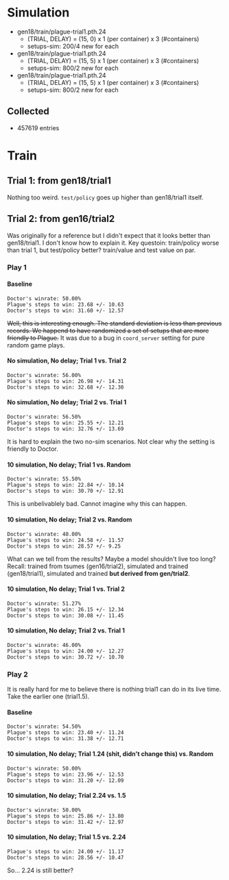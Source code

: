 
# Simulation

* gen18/train/plague-trial1.pth.24
  * (TRIAL, DELAY) = (15, 0) x 1 (per container) x 3 (#containers)
  * setups-sim: 200/4 new for each
* gen18/train/plague-trial1.pth.24
  * (TRIAL, DELAY) = (15, 5) x 1 (per container) x 3 (#containers)
  * setups-sim: 800/2 new for each
* gen18/train/plague-trial1.pth.24
  * (TRIAL, DELAY) = (15, 5) x 1 (per container) x 3 (#containers)
  * setups-sim: 800/2 new for each

## Collected

* 457619 entries

# Train

## Trial 1: from gen18/trial1

Nothing too weird. `test/policy` goes up higher than gen18/trial1 itself.

## Trial 2: from gen16/trial2

Was originally for a reference but I didn't expect that it looks better than gen18/trial1. I don't know how to explain it.
Key questoin: train/policy worse than trial 1, but test/policy better? train/value and test value on par.

### Play 1

#### Baseline
```
Doctor's winrate: 50.00%
Plague's steps to win: 23.68 +/- 10.63
Doctor's steps to win: 31.60 +/- 12.57
```
~~Well, this is interesting enough. The standard deviation is less than previous records. We happend to have randomized a set of setups that are more friendly to Plague.~~ It was due to a bug in `coord_server` setting for pure random game plays.


#### No simulation, No delay; Trial 1 vs. Trial 2
```
Doctor's winrate: 56.00%
Plague's steps to win: 26.98 +/- 14.31
Doctor's steps to win: 32.68 +/- 12.30
```
#### No simulation, No delay; Trial 2 vs. Trial 1
```
Doctor's winrate: 56.50%
Plague's steps to win: 25.55 +/- 12.21
Doctor's steps to win: 32.76 +/- 13.69
```
It is hard to explain the two no-sim scenarios. Not clear why the setting is friendly to Doctor.

#### 10 simulation, No delay; Trial 1 vs. Random
```
Doctor's winrate: 55.50%
Plague's steps to win: 22.84 +/- 10.14
Doctor's steps to win: 30.70 +/- 12.91
```
This is unbelivablely bad. Cannot imagine why this can happen.

#### 10 simulation, No delay; Trial 2 vs. Random
```
Doctor's winrate: 40.00%
Plague's steps to win: 24.58 +/- 11.57
Doctor's steps to win: 28.57 +/- 9.25
```
What can we tell from the results? Maybe a model shouldn't live too long?
Recall: trained from tsumes (gen16/trial2), simulated and trained (gen18/trial1), simulated and trained **but derived from gen/trial2**.

#### 10 simulation, No delay; Trial 1 vs. Trial 2
```
Doctor's winrate: 51.27%
Plague's steps to win: 26.15 +/- 12.34
Doctor's steps to win: 30.08 +/- 11.45
```

#### 10 simulation, No delay; Trial 2 vs. Trial 1
```
Doctor's winrate: 46.00%
Plague's steps to win: 24.00 +/- 12.27
Doctor's steps to win: 30.72 +/- 10.70
```

### Play 2

It is really hard for me to believe there is nothing trial1 can do in its live time. Take the earlier one (trial1.5).

#### Baseline
```
Doctor's winrate: 54.50%
Plague's steps to win: 23.40 +/- 11.24
Doctor's steps to win: 31.38 +/- 12.71
```

#### 10 simulation, No delay; Trial 1.24 (shit, didn't change this) vs. Random
```
Doctor's winrate: 50.00%
Plague's steps to win: 23.96 +/- 12.53
Doctor's steps to win: 31.20 +/- 12.09
```

#### 10 simulation, No delay; Trial 2.24  vs. 1.5
```
Doctor's winrate: 50.00%
Plague's steps to win: 25.86 +/- 13.80
Doctor's steps to win: 31.42 +/- 12.97
```

#### 10 simulation, No delay; Trial 1.5 vs. 2.24
```
Plague's steps to win: 24.00 +/- 11.17
Doctor's steps to win: 28.56 +/- 10.47
```

So... 2.24 is still better?
